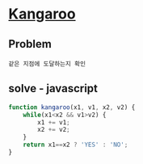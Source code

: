 # [Kangaroo](https://www.hackerrank.com/challenges/kangaroo/problem)
## Problem
```
같은 지점에 도달하는지 확인
```

## solve - javascript
```javascript
function kangaroo(x1, v1, x2, v2) {
    while(x1<x2 && v1>v2) {
        x1 += v1;
        x2 += v2;
    }
    return x1==x2 ? 'YES' : 'NO';
}
```
